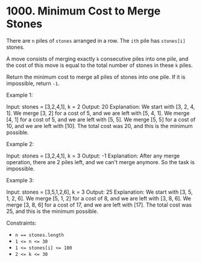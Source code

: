 # 1000. Minimum Cost to Merge Stones

There are `n` piles of `stones` arranged in a row. The `ith` pile has `stones[i]` stones.

A move consists of merging exactly `k` consecutive piles into one pile, and the cost of this move is equal to the total
number of stones in these `k` piles.

Return the minimum cost to merge all piles of stones into one pile. If it is impossible, return `-1`.

Example 1:

Input: stones = [3,2,4,1], k = 2
Output: 20
Explanation: We start with [3, 2, 4, 1].
We merge [3, 2] for a cost of 5, and we are left with [5, 4, 1].
We merge [4, 1] for a cost of 5, and we are left with [5, 5].
We merge [5, 5] for a cost of 10, and we are left with [10].
The total cost was 20, and this is the minimum possible.

Example 2:

Input: stones = [3,2,4,1], k = 3
Output: -1
Explanation: After any merge operation, there are 2 piles left, and we can't merge anymore. So the task is impossible.

Example 3:

Input: stones = [3,5,1,2,6], k = 3
Output: 25
Explanation: We start with [3, 5, 1, 2, 6].
We merge [5, 1, 2] for a cost of 8, and we are left with [3, 8, 6].
We merge [3, 8, 6] for a cost of 17, and we are left with [17].
The total cost was 25, and this is the minimum possible.

Constraints:

- `n == stones.length`
- `1 <= n <= 30`
- `1 <= stones[i] <= 100`
- `2 <= k <= 30`
